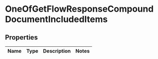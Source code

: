 # OneOfGetFlowResponseCompoundDocumentIncludedItems

## Properties
Name | Type | Description | Notes
------------ | ------------- | ------------- | -------------
